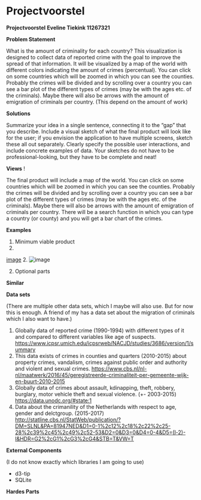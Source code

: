 # Projectvoorstel

**Projectvoorstel**
__Eveline Tiekink		11267321__

**Problem Statement**

What is the amount of criminality for each country?
This visualization is designed to collect data of reported crime with the goal to improve the spread of that information. It will be visualized by a map of the world with different colors indicating the amount of crimes (percentual). You can click on some countries which will be zoomed in which you can see the counties. Probably the crimes will be divided and by scrolling over a country you can see a bar plot of the different types of crimes (may be with the ages etc. of the criminals). Maybe there will also be arrows with the amount of emigration of criminals per country. (This depend on the amount of work) 

**Solutions**

Summarize your idea in a single sentence, connecting it to the “gap” that you describe.
Include a visual sketch of what the final product will look like for the user; if you envision the application to have multiple screens, sketch these all out separately. Clearly specify the possible user interactions, and include concrete examples of data. Your sketches do not have to be professional-looking, but they have to be complete and neat!

__Views__
!

The final product will include a map of the world. You can click on some countries which will be zoomed in which you can see the counties. Probably the crimes will be divided and by scrolling over a country you can see a bar plot of the different types of crimes (may be with the ages etc. of the criminals). Maybe there will also be arrows with the amount of emigration of criminals per country.
There will be a search function in which you can type a country (or county) and you will get a bar chart of the crimes.

__Examples__

1. Minimum viable product
1.
[image](https://user-images.githubusercontent.com/43990565/48984252-d07a5080-f0f9-11e8-8a0a-82f3e4b236ef.png)
2.
![image](https://user-images.githubusercontent.com/43990565/48984323-880f6280-f0fa-11e8-8328-6b5be862c177.png)


2. Optional parts

__Similar__

__Data sets__

(There are multiple other data sets, which I maybe will also use. But for now this is enough. A friend of my has a data set about the migration of criminals which I also want to have.)
1. Globally data of reported crime (1990-1994) with different types of it and compared to different variables like age of suspects. 
https://www.icpsr.umich.edu/icpsrweb/NACJD/studies/3686/version/1/summary
2. This data exists of crimes in counties and quarters (2010-2015) about property crimes, vandalism, crimes against public order and authority and violent and sexual crimes.
https://www.cbs.nl/nl-nl/maatwerk/2016/45/geregistreerde-criminaliteit-per-gemeente-wijk-en-buurt-2010-2015
3. Globally data of crimes about assault, kdinapping, theft, robbery, burglary, motor vehicle theft and sexual violence. (+- 2003-2015)
https://data.unodc.org/#state:1
4. Data about the crimanility of the Netherlands with respect to age, gender and delctgroup. (2015-2017) 
http://statline.cbs.nl/StatWeb/publication/?DM=SLNL&PA=81947NED&D1=0-1%2c12%2c18%2c22%2c25-28%2c39%2c45%2c49%2c52-53&D2=0&D3=0&D4=0-4&D5=(l-2)-l&HDR=G2%2cG1%2cG3%2cG4&STB=T&VW=T

__External Components__

(I do not know exactly which libraries I am going to use)
* d3-tip 
* SQLite

__Hardes Parts__

